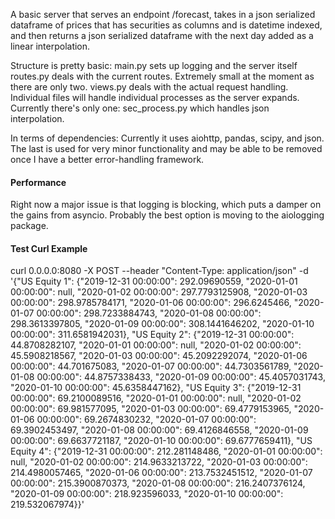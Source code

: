 A basic server that serves an endpoint /forecast, takes in a json serialized dataframe of prices that has securities as columns and is datetime indexed, and then returns a json serialized dataframe with the next day added as a linear interpolation.

Structure is pretty basic: 
main.py sets up logging and the server itself
routes.py deals with the current routes. Extremely small at the moment as there are only two.
views.py deals with the actual request handling.
Individual files will handle individual processes as the server expands. Currently there's only one:
sec_process.py which handles json interpolation. 



In terms of dependencies: Currently it uses aiohttp, pandas, scipy, and json. The last is used for very minor functionality and may be able to be removed once I have a better error-handling framework.

#### Performance
Right now a major issue is that logging is blocking, which puts a damper on the gains from asyncio. Probably the best option is moving to the aiologging package.

#### Test Curl Example
curl 0.0.0.0:8080 -X POST --header "Content-Type: application/json" -d '{"US Equity 1": {"2019-12-31 00:00:00": 292.09690559, "2020-01-01 00:00:00": null, "2020-01-02 00:00:00": 297.7793125908, "2020-01-03 00:00:00": 298.9785784171, "2020-01-06 00:00:00": 296.6245466, "2020-01-07 00:00:00": 298.7233884743, "2020-01-08 00:00:00": 298.3613397805, "2020-01-09 00:00:00": 308.1441646202, "2020-01-10 00:00:00": 311.6581942031}, "US Equity 2": {"2019-12-31 00:00:00": 44.8708282107, "2020-01-01 00:00:00": null, "2020-01-02 00:00:00": 45.5908218567, "2020-01-03 00:00:00": 45.2092292074, "2020-01-06 00:00:00": 44.701675083, "2020-01-07 00:00:00": 44.7303561789, "2020-01-08 00:00:00": 44.8757338433, "2020-01-09 00:00:00": 45.4057031743, "2020-01-10 00:00:00": 45.6358447162}, "US Equity 3": {"2019-12-31 00:00:00": 69.2100089516, "2020-01-01 00:00:00": null, "2020-01-02 00:00:00": 69.981577095, "2020-01-03 00:00:00": 69.4779153965, "2020-01-06 00:00:00": 69.2674830232, "2020-01-07 00:00:00": 69.3902453497, "2020-01-08 00:00:00": 69.4126846558, "2020-01-09 00:00:00": 69.6637721187, "2020-01-10 00:00:00": 69.6777659411}, "US Equity 4": {"2019-12-31 00:00:00": 212.281148486, "2020-01-01 00:00:00": null, "2020-01-02 00:00:00": 214.9633213722, "2020-01-03 00:00:00": 214.4980057465, "2020-01-06 00:00:00": 213.7532451512, "2020-01-07 00:00:00": 215.3900870373, "2020-01-08 00:00:00": 216.2407376124, "2020-01-09 00:00:00": 218.923596033, "2020-01-10 00:00:00": 219.532067974}}'


